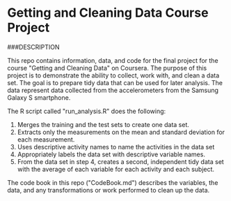 

# Getting and Cleaning Data Course Project


###DESCRIPTION

This repo contains information, data, and code for the final project for the course "Getting and Cleaning Data" on Coursera. The purpose of this project is to demonstrate the ability to collect, work with, and clean a data set. The goal is to prepare tidy data that can be used for later analysis. The data represent data collected from the accelerometers from the Samsung Galaxy S smartphone. 

The R script called "run_analysis.R"  does the following: 

1. Merges the training and the test sets to create one data set. 
2. Extracts only the measurements on the mean and standard deviation for each measurement.
3. Uses descriptive activity names to name the activities in the data set
4. Appropriately labels the data set with descriptive variable names.
5. From the data set in step 4, creates a second, independent tidy data set with the average of each variable for each activity and each subject.

The code book in this repo ("CodeBook.md") describes the variables, the data, and any transformations or work performed to clean up the data.
